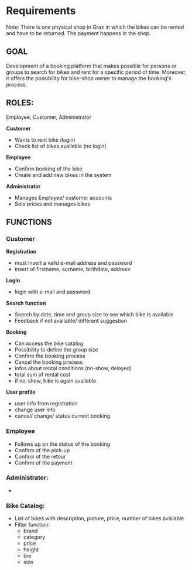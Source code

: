 # Requirements

Note: There is one physical shop in Graz in which the bikes can be rented and have to be returned. The payment 
happens in the shop. 

## GOAL
Development of a booking platform that makes possible for persons or groups to search for bikes 
and rent for a specific period of time. Moreover, it offers the possibility for bike-shop owner to 
manage the booking's process.

## ROLES:
Employee, Customer, Administrator

**Customer**
- Wants to rent bike (login)
- Check list of bikes available (no login)

**Employee**
- Confirm booking of the bike
- Create and add new bikes in the system

**Administrator**
- Manages Employee/ customer accounts
- Sets prices and manages bikes

## FUNCTIONS

### **Customer** 

**Registration**
  - must insert a valid e-mail address and password
  - insert of firstname, surname, birthdate, address
  
**Login**
  - login with e-mail and password

**Search function**
  - Search by date, time and group size to see which bike is available
  - Feedback if not available/ different suggestion

**Booking**
  - Can access the bike catalog
  - Possibility to define the group size
  - Confirm the booking process
  - Cancel the booking process
  - infos about rental conditions (no-show, delayed)
  - total sum of rental cost
  - if no-show, bike is again available 

**User profile**
  - user info from registration
  - change user info
  - cancel/ change/ status current booking

### **Employee**
  - Follows up on the status of the booking 
  - Confirm of the pick-up
  - Confirm of the retour 
  - Confirm of the payment


### **Administrator:**
  - 

### **Bike Catalog:** 
- List of bikes with description, picture, price, number of bikes available
- Filter function:
  - brand
  - category
  - price
  - height
  - tire
  - size
